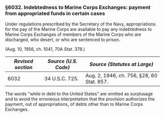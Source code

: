 ### §6032. Indebtedness to Marine Corps Exchanges: payment from appropriated funds in certain cases ###

Under regulations prescribed by the Secretary of the Navy, appropriations for the pay of the Marine Corps are available to pay any indebtedness to Marine Corps Exchanges of members of the Marine Corps who are discharged, who desert, or who are sentenced to prison.

(Aug. 10, 1956, ch. 1041, 70A Stat. 378.)

|*Revised section*|*Source (U.S. Code)*|      *Source (Statutes at Large)*       |
|-----------------|--------------------|-----------------------------------------|
|      6032       |   34 U.S.C. 725.   |Aug. 2, 1946, ch. 756, §28, 60 Stat. 857.|

The words "while in debt to the United States" are omitted as surplusage and to avoid the erroneous interpretation that the provision authorizes the payment, out of appropriations, of debts other than to Marine Corps Exchanges.